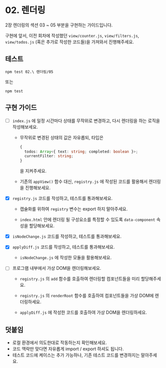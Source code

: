 # 02. 렌더링

2장 렌더링의 섹션 03 ~ 05 부분을 구현하는 가이드입니다.

구현에 앞서, 이전 회차에 작성했던 `view/counter.js`, `view/filters.js`, `view/todos.js` (혹은 추가로 작성한 코드들)을 가져와서 진행해주세요.

## 테스트

```
npm test 02.\ 렌더링/05
```

또는

```
npm test
```

## 구현 가이드

- [ ] `index.js` 에 일정 시간마다 상태를 무작위로 변경하고, 다시 렌더링을 하는 로직을 작성해보세요.

  - 무작위로 변경된 상태의 값은 자유롭되, 타입은

    ```ts
    {
      todos: Array<{ text: string; completed: boolean }>;
      currentFilter: string;
    }
    ```

    을 지켜주세요.

  - 기존의 `appView()` 함수 대신, `registry.js` 에 작성된 코드를 활용해서 렌더링을 진행해보세요.

- [x] `registry.js` 코드를 작성하고, 테스트를 통과해보세요.

  - 캡슐화를 위하여 `registry` 변수는 export 하지 말아주세요.

  - `index.html` 안에 렌더링 될 구성요소를 특정할 수 있도록 `data-component` 속성을 할당해보세요.

- [x] `isNodeChange.js` 코드를 작성하고, 테스트를 통과해보세요.

- [x] `applyDiff.js` 코드를 작성하고, 테스트를 통과해보세요.

  - `isNodeChange.js` 에 작성한 모듈을 활용해보세요.

- [ ] 프로그램 내부에서 가상 DOM을 렌더링해보세요.

  - `registry.js` 의 `add` 함수를 호출하여 렌더링할 컴포넌트들을 미리 할당해주세요.

  - `registry.js` 의 `renderRoot` 함수를 호출하여 컴포넌트들을 가상 DOM에 렌더링하세요.

  - `applyDiff.js` 에 작성한 코드를 호출하여 가상 DOM을 렌더링하세요.

## 덧붙임

- 로컬 환경에서 의도한대로 작동하는지 확인해보세요.
- 코드 맥락만 맞다면 자유롭게 import / export 하셔도 됩니다.
- 테스트 코드에 케이스는 추가 가능하나, 기존 테스트 코드를 변경하지는 말아주세요.
